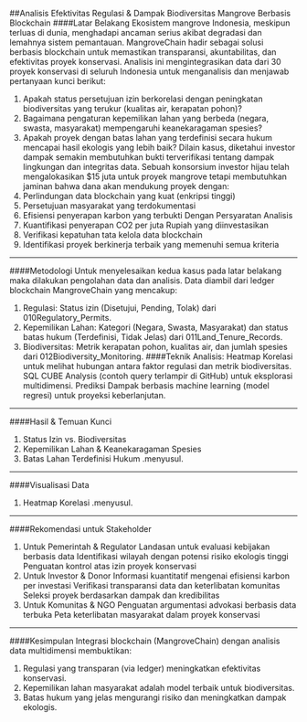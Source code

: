 ##Analisis Efektivitas Regulasi & Dampak Biodiversitas Mangrove Berbasis Blockchain
####Latar Belakang
Ekosistem mangrove Indonesia, meskipun terluas di dunia, menghadapi ancaman serius akibat degradasi dan lemahnya sistem pemantauan. 
MangroveChain hadir sebagai solusi berbasis blockchain untuk memastikan transparansi, akuntabilitas, dan efektivitas proyek konservasi. 
Analisis ini mengintegrasikan data dari 30 proyek konservasi di seluruh Indonesia untuk menganalisis dan menjawab pertanyaan kunci berikut:
1. Apakah status persetujuan izin berkorelasi dengan peningkatan biodiversitas yang terukur (kualitas air, kerapatan pohon)?
2. Bagaimana pengaturan kepemilikan lahan yang berbeda (negara, swasta, masyarakat) mempengaruhi keanekaragaman spesies?
3. Apakah proyek dengan batas lahan yang terdefinisi secara hukum mencapai hasil ekologis yang lebih baik?
Dilain kasus, diketahui investor dampak semakin membutuhkan bukti terverifikasi tentang dampak lingkungan dan integritas data.
Sebuah konsorsium investor hijau telah mengalokasikan $15 juta untuk proyek mangrove tetapi membutuhkan jaminan bahwa dana akan mendukung proyek dengan:
1. Perlindungan data blockchain yang kuat (enkripsi tinggi)
2. Persetujuan masyarakat yang terdokumentasi
3. Efisiensi penyerapan karbon yang terbukti
Dengan Persyaratan Analisis
1. Kuantifikasi penyerapan CO2 per juta Rupiah yang diinvestasikan
2. Verifikasi kepatuhan tata kelola data blockchain
3. Identifikasi proyek berkinerja terbaik yang memenuhi semua kriteria
---
####Metodologi
Untuk menyelesaikan kedua kasus pada latar belakang maka dilakukan pengolahan data dan analisis. 
Data diambil dari ledger blockchain MangroveChain yang mencakup:
1. Regulasi: Status izin (Disetujui, Pending, Tolak) dari 010Regulatory_Permits.
2. Kepemilikan Lahan: Kategori (Negara, Swasta, Masyarakat) dan status batas hukum (Terdefinisi, Tidak Jelas) dari 011Land_Tenure_Records.
3. Biodiversitas: Metrik kerapatan pohon, kualitas air, dan jumlah spesies dari 012Biodiversity_Monitoring.
####Teknik Analisis:
Heatmap Korelasi untuk melihat hubungan antara faktor regulasi dan metrik biodiversitas.
SQL CUBE Analysis (contoh query terlampir di GitHub) untuk eksplorasi multidimensi.
Prediksi Dampak berbasis machine learning (model regresi) untuk proyeksi keberlanjutan.
---
####Hasil & Temuan Kunci
1. Status Izin vs. Biodiversitas
2. Kepemilikan Lahan & Keanekaragaman Spesies
3. Batas Lahan Terdefinisi Hukum
.menyusul.
---
####Visualisasi Data
1. Heatmap Korelasi
.menyusul.
---
####Rekomendasi untuk Stakeholder
1. Untuk Pemerintah & Regulator
Landasan untuk evaluasi kebijakan berbasis data
Identifikasi wilayah dengan potensi risiko ekologis tinggi
Penguatan kontrol atas izin proyek konservasi
2. Untuk Investor & Donor
Informasi kuantitatif mengenai efisiensi karbon per investasi
Verifikasi transparansi data dan keterlibatan komunitas
Seleksi proyek berdasarkan dampak dan kredibilitas
3. Untuk Komunitas & NGO
Penguatan argumentasi advokasi berbasis data terbuka
Peta keterlibatan masyarakat dalam proyek konservasi
---
####Kesimpulan
Integrasi blockchain (MangroveChain) dengan analisis data multidimensi membuktikan:
1. Regulasi yang transparan (via ledger) meningkatkan efektivitas konservasi.
2. Kepemilikan lahan masyarakat adalah model terbaik untuk biodiversitas.
3. Batas hukum yang jelas mengurangi risiko dan meningkatkan dampak ekologis.
